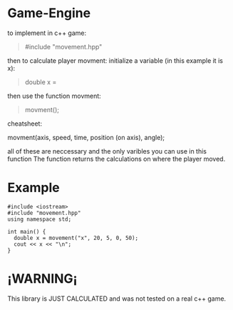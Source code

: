 # Game-Engine

to implement in c++ game:

>  #include "movement.hpp"

then to calculate player movment:
initialize a variable (in this example it is x):

>  double x = 

then use the function movment:

> movment();

cheatsheet:

movment(axis, speed, time, position (on axis), angle);

all of these are neccessary and the only varibles you can use in this function
The function returns the calculations on where the player moved.

# Example

```
#include <iostream>
#include "movement.hpp"
using namespace std;
 
int main() {
  double x = movement("x", 20, 5, 0, 50);
  cout << x << "\n";
}

```

# ¡WARNING¡

This library is JUST CALCULATED and was not tested on a real c++ game.
